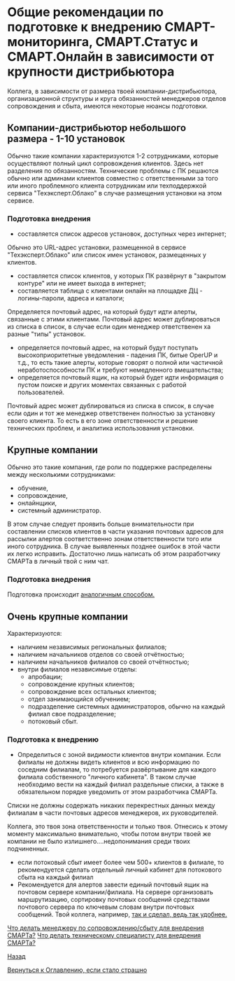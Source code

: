 # Общие рекомендации по подготовке к внедрению СМАРТ-мониторинга, СМАРТ.Статус и СМАРТ.Онлайн в зависимости от крупности дистрибьютора

Коллега, в зависимости от размера твоей компании-дистрибьютора, организационной структуры и круга обязанностей менеджеров отделов сопровождения и сбыта,
имеются некоторые нюансы подготовки.

## Компании-дистрибьютор небольшого размера - 1-10 установок

Обычно такие компании характеризуются 1-2 сотрудниками, которые осуществляют полный цикл сопровождения клиентов.
Здесь нет разделения по обязанностям. 
Технические проблемы с ПК решаются обычно или админами клиентов совместно с ответственными за того или иного 
проблемного клиента сотрудникам или техподдержкой сервиса "Техэксперт.Облако" в случае размещения установки на этом сервисе.

### Подготовка внедрения

- составляется список адресов установок, доступных через интернет; 

Обычно это URL-адрес установки, размещенной в сервисе "Техэксперт.Облако" или список имен установок, размещенных у клиентов.

- составляется список клиентов, у которых ПК развёрнут в "закрытом контуре" или не имеет выхода в интернет;
- составляется таблица с клиентами онлайн на площадке ДЦ - логины-пароли, адреса и каталоги;

Определяется почтовый адрес, на который будут идти алерты, связанные с этими клиентами.
Почтовый адрес может дублироваться из списка в список, в случае если один менеджер ответственен ха разные "типы" установок.

- определяется почтовый адрес, на который будут поступать высокоприоритетные уведомления - падения ПК, битые OperUP и т.д., 
то есть такие алерты, которые говорят о полной или частичной неработоспособности ПК и требуют немедленного вмешательства;
- определяется почтовый ящик, на который будет идти информация о пустом поиске и других моментах связанных с работой пользователей.

Почтовый адрес может дублироваться из списка в список, в случае если один и тот же менеджер ответственен полностью за установку своего клиента.
То есть в его зоне ответственности и решение технических проблем, и аналитика использования установки.

## Крупные компании

Обычно это такие компания, где роли по поддержке распределены между несколькими сотрудниками: 
- обучение, 
- сопровождение, 
- онлайнщики, 
- системный администратор.

В этом случае следует проявить больше внимательности при составлении списков клиентов в части указания почтовых адресов 
для рассылки алертов соответственно зонам ответственности того или иного сотрудника.
В случае выявленных позднее ошибок в этой части их легко исправить.
Достаточно лишь написать об этом разработчику СМАРТа в личный твой с ним чат.

### Подготовка внедрения

Подготовка происходит [аналогичным способом.](059-smart-implenetation-experience-common.md#подготовка-внедрения)

## Очень крупные компании

Характеризуются:

- наличием независимых региональных филиалов;
- наличием начальников отделов со своей отчётностью;
- наличием начальников филиалов со своей отчётностью;
- внутри филиалов независимые отделы:
  - апробации;
  - сопровождение крупных клиентов;
  - сопровождение всех остальных клиентов;
  - отдел занимающийся обучением;
  - подразделение системных администраторов, обычно на каждый филиал свое подразделение;
  - потоковый сбыт.

### Подготовка к внедрению

- Определиться с зоной видимости клиентов внутри компании. Если филиалы не должны видеть клиентов и всю информацию по соседним
  филиалам, то потребуется развёртывание для каждого филиала собственного "личного кабинета".
В таком случае необходимо вести на каждый филиал раздельные списки, а также в обязательном порядке уведомить от этом разработчика СМАРТа.

Списки не должны содержать никаких перекрестных данных между филиалам в части почтовых адресов менеджеров, их руководителей.

Коллега, это твоя зона ответственности и только твоя.
Отнесись к этому моменту максимально внимательно, чтобы потом внутри твоей же компании не было излишнего....недопонимания среди твоих подчиненных.

- если потоковый сбыт имеет более чем 500+ клиентов в филиале, то рекомендуется сделать отдельный личный кабинет для потокового сбыта на каждый филиал
- Рекомендуется для алертов завести единый почтовый ящик на почтовом сервере компании/филиала. 
На сервере организовать маршрутизацию, сортировку почтовых сообщений средствами почтового сервера по ключевым словам внутри почтовых сообщений.
Твой коллега, например, [так и сделал, ведь так удобнее.](030-alert.md#рис1--пример-фильтрации-и-тематической-сортировки-алертов-средствами-используемой-почтовой-программы)

[Что делать менеджеру по сопровождению/сбыту для внедрения СМАРТа?](057-smart-implementation-experience-manager.md)
[Что делать техническому специалисту для внедрения СМАРТа?](058-smart-implementation-experience-tech.md)

[Назад](050-intro-smartuload-smartstatus.md)

[Вернуться к Оглавлению, если стало страшно](index.md)
